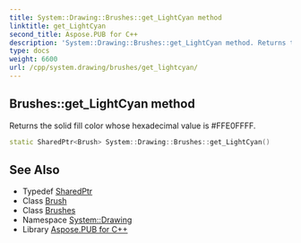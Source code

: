 ```yaml
---
title: System::Drawing::Brushes::get_LightCyan method
linktitle: get_LightCyan
second_title: Aspose.PUB for C++
description: 'System::Drawing::Brushes::get_LightCyan method. Returns the solid fill color whose hexadecimal value is #FFE0FFFF in C++.'
type: docs
weight: 6600
url: /cpp/system.drawing/brushes/get_lightcyan/
---
```

## Brushes::get_LightCyan method


Returns the solid fill color whose hexadecimal value is #FFE0FFFF.

```cpp
static SharedPtr<Brush> System::Drawing::Brushes::get_LightCyan()
```

## See Also

* Typedef [SharedPtr](../../../system/sharedptr/)
* Class [Brush](../../brush/)
* Class [Brushes](../)
* Namespace [System::Drawing](../../)
* Library [Aspose.PUB for C++](../../../)
